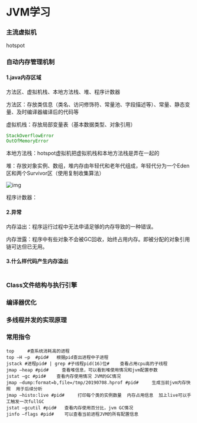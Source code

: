 # JVM学习

### 主流虚拟机

hotspot

### 自动内存管理机制

#### 1.java内存区域

方法区、虚拟机栈、本地方法栈、堆、程序计数器

方法区：存放类信息（类名、访问修饰符、常量池、字段描述等）、常量、静态变量、及时编译器编译后的代码等

虚拟机栈：存放局部变量表（基本数据类型、对象引用）

~~~java
StackOverflowError
OutOfMemoryError
~~~

本地方法栈：hotspot虚拟机把虚拟机栈和本地方法栈是弄在一起的

堆：存放对象实例、数组，堆内存由年轻代和老年代组成，年轻代分为一个Eden区和两个Survivor区（使用复制收集算法） 

 ![img](https://images2017.cnblogs.com/blog/483385/201801/483385-20180109093559488-1322952384.png) 

程序计数器：

#### 2.异常

内存溢出：程序运行过程中无法申请足够的内存导致的一种错误。

内存泄露：程序中有些对象不会被GC回收，始终占用内存。即被分配的对象引用链可达但已无用。

#### 3.什么样代码产生内存溢出

~~~

~~~





### Class文件结构与执行引擎



### 编译器优化



### 多线程并发的实现原理



### 常用指令

~~~shell
top     #查系统消耗高的进程
top –H –p  #pid#   根据pid查出进程中子进程
jstack #进程pid# | grep #子线程pid(16)位#    查看占用cpu高的子线程
jmap –heap #pid#     查看堆信息，可以看到堆使用情况和jvm配置参数
jstat –gc #pid#    查看内存使用情况 JVM的GC情况
jmap –dump:format=b,file=/tmp/20190708.hprof #pid#     生成当前jvm内存快照  用于后续分析
jmap –histo:live #pid#     打印每个类的实例数量  内存占用信息  加上live可以手工触发一次fullGC
jstat –gcutil #pid#   查看内存使用百分比，jvm GC情况
jinfo –flags #pid#    可以查看当前进程JVM的所有配置信息
~~~



